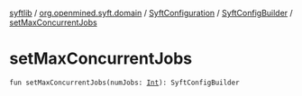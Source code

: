 [syftlib](../../../index.md) / [org.openmined.syft.domain](../../index.md) / [SyftConfiguration](../index.md) / [SyftConfigBuilder](index.md) / [setMaxConcurrentJobs](./set-max-concurrent-jobs.md)

# setMaxConcurrentJobs

`fun setMaxConcurrentJobs(numJobs: `[`Int`](https://kotlinlang.org/api/latest/jvm/stdlib/kotlin/-int/index.html)`): SyftConfigBuilder`